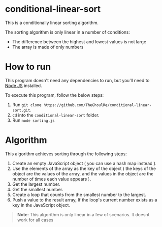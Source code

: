 # conditional-linear-sort

This is a conditionally linear sorting algorithm.

The sorting algorithm is only linear in a number of conditions:
* The difference between the highest and lowest values is not large
* The array is made of only numbers

# How to run

This program doesn't need any dependencies to run, but you'll need to [Node JS](https://nodejs.org/en/) installed.

To execute this program, follow the below steps:
1. Run `git clone https://github.com/TheGhoulRe/conditional-linear-sort.git`.
2. `Cd` into the `conditional-linear-sort` folder.
3. Run `node sorting.js`

# Algorithm

This algorithm achieves sorting through the following steps:
1. Create an empty JavaScript object ( you can use a hash map instead ).
2. Use the elements of the array as the key of the object ( the keys of the object are the values of the array, and the values in the object are the number of times each value appears ).
3. Get the largest number.
4. Get the smallest number.
5. Create a loop that counts from the smallest number to the largest.
6. Push a value to the result array, If the loop's current number exists as a key in the JavaScript object.

> **Note**: This algorithm is only linear in a few of scenarios. It doesnt work for all cases
